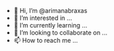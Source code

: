 - 👋 Hi, I’m @arimanabraxas
- 👀 I’m interested in ...
- 🌱 I’m currently learning ...
- 💞️ I’m looking to collaborate on ...
- 📫 How to reach me ...

<!---
arimanabraxas/arimanabraxas is a ✨ special ✨ repository because its `README.md` (this file) appears on your GitHub profile.
You can click the Preview link to take a look at your changes.
--->
